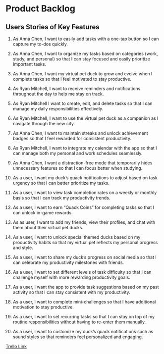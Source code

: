 # Product Backlog

## Users Stories of Key Features

1. As Anna Chen, I want to easily add tasks with a one-tap button so I can capture my to-dos quickly.

2. As Anna Chen, I want to organize my tasks based on categories (work, study, and personal) so that I can stay focused and easily prioritize important tasks.

3. As Anna Chen, I want my virtual pet duck to grow and evolve when I complete tasks so that I feel motivated to stay productive.

4. As Ryan Mitchell, I want to receive reminders and notifications throughout the day to help me stay on track.

5. As Ryan Mitchell  I want to create, edit, and delete tasks so that I can manage my daily responsibilities effectively.

6. As Ryan Mitchell, I want to use the virtual pet duck as a companion as I navigate through the new city.

7. As Anna Chen, I want to maintain streaks and unlock achievement badges so that I feel rewarded for consistent productivity.

8. As Ryan Mitchell, I want to integrate my calendar with the app so that I can manage both my personal and work schedules seamlessly.

9. As Anna Chen, I want a distraction-free mode that temporarily hides unnecessary features so that I can focus better when studying.

10. As a user, I want my duck’s quack notifications to adjust based on task urgency so that I can better prioritize my tasks.

11. As a user, I want to view task completion rates on a weekly or monthly basis so that I can track my productivity trends.

12. As a user, I want to earn “Quack Coins” for completing tasks so that I can unlock in-game rewards.

13. As as user, I want to add my friends, view their profiles, and chat with them about their virtual pet ducks.

14. As a user, I want to unlock special themed ducks based on my productivity habits so that my virtual pet reflects my personal progress and style.

15. As a user, I want to share my duck’s progress on social media so that I can celebrate my productivity milestones with friends.

16. As a user, I want to set different levels of task difficulty so that I can challenge myself with more rewarding productivity goals.

17. As a user, I want the app to provide task suggestions based on my past activity so that I can stay consistent with my productivity.

18. As a user, I want to complete mini-challenges so that I have additional motivation to stay productive.

19. As a user, I want to set recurring tasks so that I can stay on top of my routine responsibilities without having to re-enter them manually.

20. As a user, I want to customize my duck’s quack notifications such as sound styles so that reminders feel personalized and engaging.

[Trello Link](https://trello.com/invite/b/67c72f898888965233423d8e/ATTIfe05fd82ad7dc6d13193b9c79704709f02731703/quick-quacker)
